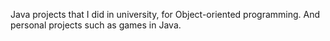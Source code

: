 Java projects that I did in university, for Object-oriented programming. And personal projects such as games in Java.
